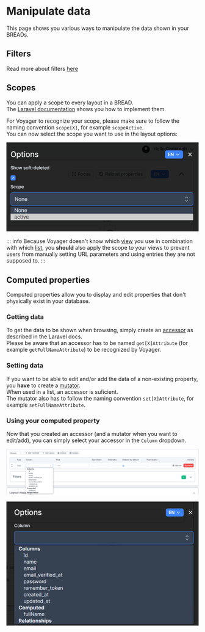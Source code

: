 # Manipulate data

This page shows you various ways to manipulate the data shown in your BREADs.

## Filters

Read more about filters [here](../plugins/#filter)

## Scopes

You can apply a scope to every layout in a BREAD.  
The [Laravel documentation](https://laravel.com/docs/eloquent#local-scopes) shows you how to implement them.

For Voyager to recognize your scope, please make sure to follow the naming convention `scope[X]`, for example `scopeActive`.  
You can now select the scope you want to use in the layout options:

![Selecting the scope for a layout](/bread-builder/scope-select.png)

::: info
Because Voyager doesn't know which [view](views) you use in combination with which [list](lists), you **should** also apply the scope to your views to prevent users from manually setting URL parameters and using entries they are not supposed to.
:::

## Computed properties

Computed properties allow you to display and edit properties that don't physically exist in your database.  

### Getting data

To get the data to be shown when browsing, simply create an [accessor](https://laravel.com/docs/eloquent-mutators#defining-an-accessor) as described in the Laravel docs.  
Please be aware that an accessor has to be named `get[X]Attribute` (for example `getFullNameAttribute`) to be recognized by Voyager.

### Setting data

If you want to be able to edit and/or add the data of a non-existing property, you **have** to create a [mutator](https://laravel.com/docs/eloquent-mutators#defining-a-mutator).  
When used in a list, an accessor is suficient.  
The mutator also has to follow the naming convention `set[X]Attribute`, for example `setFullNameAttribute`.

### Using your computed property

Now that you created an accessor (and a mutator when you want to edit/add), you can simply select your accessor in the `Column` dropdown.

![Selecting a computed property in a list](/bread-builder/computed-list.png)

![Selecting a computed property in a view](/bread-builder/computed-view.png)